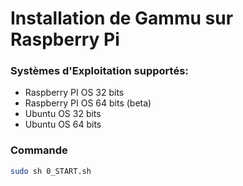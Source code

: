 # Installation de Gammu sur Raspberry Pi

### Systèmes d'Exploitation supportés:
- Raspberry PI OS 32 bits
- Raspberry PI OS 64 bits (beta)
- Ubuntu OS 32 bits
- Ubuntu OS 64 bits

### Commande

```bash
sudo sh 0_START.sh
```